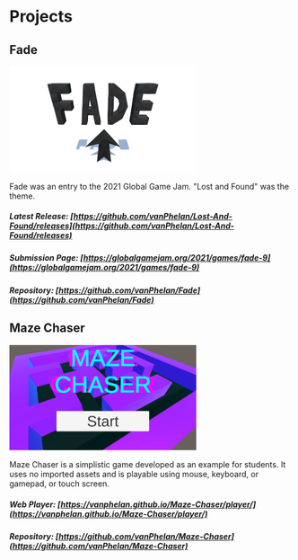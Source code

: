 # Projects

## Fade

<img src="fade.png" alt="Fade" width="333"/>

Fade was an entry to the 2021 Global Game Jam. "Lost and Found" was the theme.

##### Latest Release: [https://github.com/vanPhelan/Lost-And-Found/releases](https://github.com/vanPhelan/Lost-And-Found/releases)

##### Submission Page: [https://globalgamejam.org/2021/games/fade-9](https://globalgamejam.org/2021/games/fade-9)

##### Repository: [https://github.com/vanPhelan/Fade](https://github.com/vanPhelan/Fade)

## Maze Chaser

<img src="mazechaser.png" alt="Maze Chaser" width="333"/>

Maze Chaser is a simplistic game developed as an example for students. It uses no imported assets and is playable using mouse, keyboard, or gamepad, or touch screen.

##### Web Player: [https://vanphelan.github.io/Maze-Chaser/player/](https://vanphelan.github.io/Maze-Chaser/player/)

##### Repository: [https://github.com/vanPhelan/Maze-Chaser](https://github.com/vanPhelan/Maze-Chaser)
